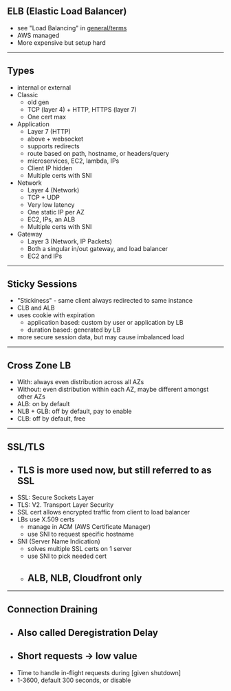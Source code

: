 ## ELB (Elastic Load Balancer)
- see "Load Balancing" in [general/terms](general.md)
- AWS managed
- More expensive but setup hard

---

## Types
- internal or external
- Classic
  - old gen
  - TCP (layer 4) + HTTP, HTTPS (layer 7)
  - One cert max
- Application
  - Layer 7 (HTTP)
  - above \+ websocket
  - supports redirects
  - route based on path, hostname, or headers/query
  - microservices, EC2, lambda, IPs
  - Client IP hidden
  - Multiple certs with SNI
- Network
  - Layer 4 (Network)
  - TCP \+ UDP
  - Very low latency
  - One static IP per AZ
  - EC2, IPs, an ALB
  - Multiple certs with SNI
- Gateway
  - Layer 3 (Network, IP Packets)
  - Both a singular in/out gateway, and load balancer
  - EC2 and IPs

---

## Sticky Sessions
- "Stickiness" - same client always redirected to same instance
- CLB and ALB
- uses cookie with expiration
  - application based: custom by user or application by LB
  - duration based: generated by LB
- more secure session data, but may cause imbalanced load

---

## Cross Zone LB
- With: always even distribution across all AZs
- Without: even distribution within each AZ, maybe different amongst other AZs
- ALB: on by default
- NLB + GLB: off by default, pay to enable
- CLB: off by default, free

---

## SSL/TLS
- ## TLS is more used now, but still referred to as SSL
- SSL: Secure Sockets Layer
- TLS: V2. Transport Layer Security
- SSL cert allows encrypted traffic from client to load balancer
- LBs use X.509 certs
  - manage in ACM (AWS Certificate Manager)
  - use SNI to request specific hostname
- SNI (Server Name Indication)
  - solves multiple SSL certs on 1 server
  - use SNI to pick needed cert
  - ## ALB, NLB, Cloudfront only
  

---

## Connection Draining
  - ## Also called Deregistration Delay
  - ## Short requests -> low value
  - Time to handle in-flight requests during [given shutdown]
  - 1-3600, default 300 seconds, or disable


